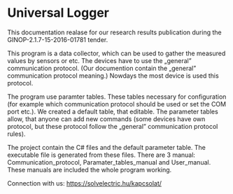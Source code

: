 # Universal Logger

This documentation realase for our research results publication during the GINOP-2.1.7-15-2016-01781 tender.

This program is a data collector, which can be used to gather the measured values by sensors or etc. The devices have to use the „general” communication protocol. (Our documention contain the „general” communication protocol meaning.) Nowdays the most device is used this protocol.

The program use paramter tables. These tables necessary for configuration (for example which communication protocol should be used or set the COM port etc.). We created a default table, that editable. The parameter tables allow, that anyone can add new commands (some devices have own protocol, but these protocol follow the „general” communication protocol rules).

The project contain the C# files and the default parameter table. The executable file is generated from these files. There are 3 manual: Communication_protocol, Paramater_tables_manual and User_manual. These manuals are included the whole program working.

Connection with us:
https://solvelectric.hu/kapcsolat/
